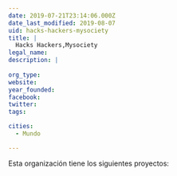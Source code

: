 ```yaml
---
date: 2019-07-21T23:14:06.000Z
date_last_modified: 2019-08-07
uid: hacks-hackers-mysociety
title: |
  Hacks Hackers,Mysociety
legal_name: 
description: |
  
org_type: 
website: 
year_founded: 
facebook: 
twitter: 
tags:

cities: 
  - Mundo

---
```


Esta organización tiene los siguientes proyectos:


